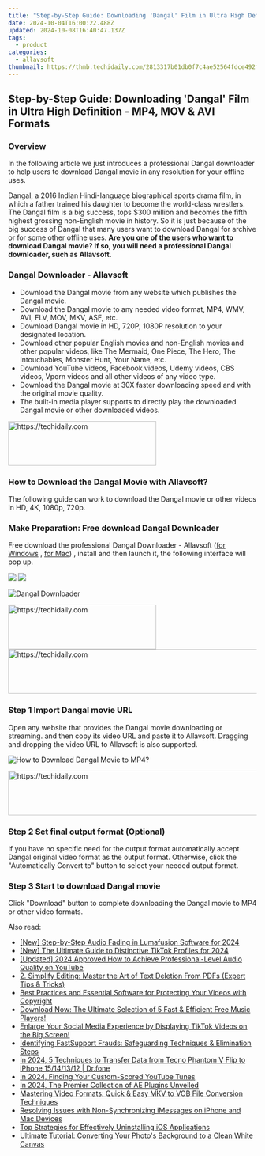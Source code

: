 ```yaml
---
title: "Step-by-Step Guide: Downloading 'Dangal' Film in Ultra High Definition - MP4, MOV & AVI Formats"
date: 2024-10-04T16:00:22.488Z
updated: 2024-10-08T16:40:47.137Z
tags:
  - product
categories:
  - allavsoft
thumbnail: https://thmb.techidaily.com/2813317b01db0f7c4ae52564fdce492f88f0016328d542565dd1aa28d152d580.jpg
---
```


## Step-by-Step Guide: Downloading 'Dangal' Film in Ultra High Definition - MP4, MOV & AVI Formats

### Overview

In the following article we just introduces a professional Dangal downloader to help users to download Dangal movie in any resolution for your offline uses.

Dangal, a 2016 Indian Hindi-language biographical sports drama film, in which a father trained his daughter to become the world-class wrestlers. The Dangal film is a big success, tops $300 million and becomes the fifth highest grossing non-English movie in history. So it is just because of the big success of Dangal that many users want to download Dangal for archive or for some other offline uses. **Are you one of the users who want to download Dangal movie? If so, you will need a professional Dangal downloader, such as Allavsoft.**

### Dangal Downloader - Allavsoft

* Download the Dangal movie from any website which publishes the Dangal movie.
* Download the Dangal movie to any needed video format, MP4, WMV, AVI, FLV, MOV, MKV, ASF, etc.
* Download Dangal movie in HD, 720P, 1080P resolution to your designated location.
* Download other popular English movies and non-English movies and other popular videos, like The Mermaid, One Piece, The Hero, The Intouchables, Monster Hunt, Your Name, etc.
* Download YouTube videos, Facebook videos, Udemy videos, CBS videos, Vporn videos and all other videos of any video type.
* Download the Dangal movie at 30X faster downloading speed and with the original movie quality.
* The built-in media player supports to directly play the downloaded Dangal movie or other downloaded videos.

<!-- affiliate ads begin -->
<a href="https://aligracehair.sjv.io/c/5597632/1975802/19272" target="_top" id="1975802">
  <img src="//a.impactradius-go.com/display-ad/19272-1975802" border="0" alt="https://techidaily.com" width="300" height="90"/>
</a>
<img height="0" width="0" src="https://aligracehair.sjv.io/i/5597632/1975802/19272" style="position:absolute;visibility:hidden;" border="0" />
<!-- affiliate ads end -->

### How to Download the Dangal Movie with Allavsoft?

The following guide can work to download the Dangal movie or other videos in HD, 4K, 1080p, 720p.

### Make Preparation: Free download Dangal Downloader

Free download the professional Dangal Downloader - Allavsoft ([for Windows](https://tools.techidaily.com/allavsoft/products/) , [for Mac](https://tools.techidaily.com/allavsoft/products/)) , install and then launch it, the following interface will pop up.

[![](https://www.allavsoft.com/how-to/../images/how-to/free-download-win.jpg)](https://tools.techidaily.com/allavsoft/products/) [![](https://www.allavsoft.com/how-to/../images/how-to/free-download-mac.jpg)](https://tools.techidaily.com/allavsoft/products/)

![Dangal Downloader](https://www.allavsoft.com/how-to/../images/allavsoft/screen-shot-600.jpg)

<!-- affiliate ads begin -->
<a href="https://aligracehair.sjv.io/c/5597632/2027162/19272" target="_top" id="2027162">
  <img src="//a.impactradius-go.com/display-ad/19272-2027162" border="0" alt="https://techidaily.com" width="300" height="90"/>
</a>
<img height="0" width="0" src="https://aligracehair.sjv.io/i/5597632/2027162/19272" style="position:absolute;visibility:hidden;" border="0" />
<!-- affiliate ads end -->

<!-- affiliate ads begin -->
<a href="https://appsumo.8odi.net/c/5597632/2105876/7443" target="_top" id="2105876">
  <img src="//a.impactradius-go.com/display-ad/7443-2105876" border="0" alt="https://techidaily.com" width="728" height="90"/>
</a>
<img height="0" width="0" src="https://appsumo.8odi.net/i/5597632/2105876/7443" style="position:absolute;visibility:hidden;" border="0" />
<!-- affiliate ads end -->

### Step 1 Import Dangal movie URL

Open any website that provides the Dangal movie downloading or streaming. and then copy its video URL and paste it to Allavsoft. Dragging and dropping the video URL to Allavsoft is also supported.

![How to Download Dangal Movie to MP4?](https://www.allavsoft.com/how-to/../images/how-to/download-rtmp-video/download-rtmp-video.jpg)

<!-- affiliate ads begin -->
<a href="https://aligracehair.sjv.io/c/5597632/1880944/19272" target="_top" id="1880944">
  <img src="//a.impactradius-go.com/display-ad/19272-1880944" border="0" alt="https://techidaily.com" width="728" height="90"/>
</a>
<img height="0" width="0" src="https://aligracehair.sjv.io/i/5597632/1880944/19272" style="position:absolute;visibility:hidden;" border="0" />
<!-- affiliate ads end -->

### Step 2 Set final output format (Optional)

If you have no specific need for the output format automatically accept Dangal original video format as the output format. Otherwise, click the "Automatically Convert to" button to select your needed output format.

### Step 3 Start to download Dangal movie

Click "Download" button to complete downloading the Dangal movie to MP4 or other video formats.

<ins class="adsbygoogle"
     style="display:block"
     data-ad-format="autorelaxed"
     data-ad-client="ca-pub-7571918770474297"
     data-ad-slot="1223367746"></ins>

<ins class="adsbygoogle"
     style="display:block"
     data-ad-client="ca-pub-7571918770474297"
     data-ad-slot="8358498916"
     data-ad-format="auto"
     data-full-width-responsive="true"></ins>

<span class="atpl-alsoreadstyle">Also read:</span>
<div><ul>
<li><a href="https://fox-friendly.techidaily.com/new-step-by-step-audio-fading-in-lumafusion-software-for-2024/"><u>[New] Step-by-Step Audio Fading in Lumafusion Software for 2024</u></a></li>
<li><a href="https://tiktok-video-files.techidaily.com/new-the-ultimate-guide-to-distinctive-tiktok-profiles-for-2024/"><u>[New] The Ultimate Guide to Distinctive TikTok Profiles for 2024</u></a></li>
<li><a href="https://youtube-docs.techidaily.com/ed-2024-approved-how-to-achieve-professional-level-audio-quality-on-youtube/"><u>[Updated] 2024 Approved How to Achieve Professional-Level Audio Quality on YouTube</u></a></li>
<li><a href="https://discover-bytes.techidaily.com/2-simplify-editing-master-the-art-of-text-deletion-from-pdfs-expert-tips-and-tricks/"><u>2. Simplify Editing: Master the Art of Text Deletion From PDFs (Expert Tips & Tricks)</u></a></li>
<li><a href="https://discover-bytes.techidaily.com/best-practices-and-essential-software-for-protecting-your-videos-with-copyright/"><u>Best Practices and Essential Software for Protecting Your Videos with Copyright</u></a></li>
<li><a href="https://video-ai-editor.techidaily.com/download-now-the-ultimate-selection-of-5-fast-and-efficient-free-music-players/"><u>Download Now: The Ultimate Selection of 5 Fast & Efficient Free Music Players!</u></a></li>
<li><a href="https://discover-bytes.techidaily.com/enlarge-your-social-media-experience-by-displaying-tiktok-videos-on-the-big-screen/"><u>Enlarge Your Social Media Experience by Displaying TikTok Videos on the Big Screen!</u></a></li>
<li><a href="https://discover-bytes.techidaily.com/identifying-fastsupport-frauds-safeguarding-techniques-and-elimination-steps/"><u>Identifying FastSupport Frauds: Safeguarding Techniques & Elimination Steps</u></a></li>
<li><a href="https://android-transfer.techidaily.com/in-2024-5-techniques-to-transfer-data-from-tecno-phantom-v-flip-to-iphone-15141312-drfone-by-drfone-transfer-from-android-transfer-from-android/"><u>In 2024, 5 Techniques to Transfer Data from Tecno Phantom V Flip to iPhone 15/14/13/12 | Dr.fone</u></a></li>
<li><a href="https://youtube-stream.techidaily.com/in-2024-finding-your-custom-scored-youtube-tunes/"><u>In 2024, Finding Your Custom-Scored YouTube Tunes</u></a></li>
<li><a href="https://fox-hovers.techidaily.com/in-2024-the-premier-collection-of-ae-plugins-unveiled/"><u>In 2024, The Premier Collection of AE Plugins Unveiled</u></a></li>
<li><a href="https://blog-min.techidaily.com/mastering-video-formats-quick-and-easy-mkv-to-vob-file-conversion-techniques/"><u>Mastering Video Formats: Quick & Easy MKV to VOB File Conversion Techniques</u></a></li>
<li><a href="https://discover-bytes.techidaily.com/resolving-issues-with-non-synchronizing-imessages-on-iphone-and-mac-devices/"><u>Resolving Issues with Non-Synchronizing iMessages on iPhone and Mac Devices</u></a></li>
<li><a href="https://discover-bytes.techidaily.com/top-strategies-for-effectively-uninstalling-ios-applications/"><u>Top Strategies for Effectively Uninstalling iOS Applications</u></a></li>
<li><a href="https://discover-bytes.techidaily.com/ultimate-tutorial-converting-your-photos-background-to-a-clean-white-canvas/"><u>Ultimate Tutorial: Converting Your Photo's Background to a Clean White Canvas</u></a></li>
</ul></div>


